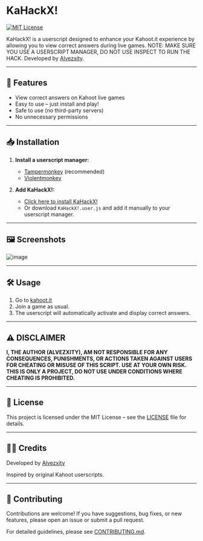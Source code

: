 # KaHackX!

[![MIT License](https://img.shields.io/badge/license-MIT-green.svg)](LICENSE)

KaHackX! is a userscript designed to enhance your Kahoot.it experience by allowing you to view correct answers during live games. NOTE: MAKE SURE YOU USE A USERSCRIPT MANAGER, DO NOT USE INSPECT TO RUN THE HACK.
Developed by [Alvezxity](https://github.com/Alvezxity).

---

## 🚀 Features

- View correct answers on Kahoot live games
- Easy to use – just install and play!
- Safe to use (no third-party servers)
- No unnecessary permissions

---

## 📥 Installation

1. **Install a userscript manager:**  
   - [Tampermonkey](https://www.tampermonkey.net/) (recommended)  
   - [Violentmonkey](https://violentmonkey.github.io/)

2. **Add KaHackX!:**  
   - [Click here to install KaHackX!](https://github.com/Alvezxity/KaFraud/raw/main/KaHackX!.user.js)  
   - Or download `KaHackX!.user.js` and add it manually to your userscript manager.

---

## 🖼️ Screenshots

![image](https://github.com/user-attachments/assets/1fcf9c52-1467-4f7e-8d3a-3583cb5a5f6a)


---

## 🛠️ Usage

1. Go to [kahoot.it](https://kahoot.it/)
2. Join a game as usual.
3. The userscript will automatically activate and display correct answers.

---

## ⚠️ DISCLAIMER

**I, THE AUTHOR (ALVEZXITY), AM NOT RESPONSIBLE FOR ANY CONSEQUENCES, PUNISHMENTS, OR ACTIONS TAKEN AGAINST USERS FOR CHEATING OR MISUSE OF THIS SCRIPT. USE AT YOUR OWN RISK.  
THIS IS ONLY A PROJECT, DO NOT USE UNDER CONDITIONS WHERE CHEATING IS PROHIBITED.**

---

## 📄 License

This project is licensed under the MIT License – see the [LICENSE](LICENSE) file for details.

---

## 🙋‍♂️ Credits

Developed by [Alvezxity](https://github.com/Alvezxity)

Inspired by original Kahoot userscripts.

---

## 🤝 Contributing

Contributions are welcome! If you have suggestions, bug fixes, or new features, please open an issue or submit a pull request.

For detailed guidelines, please see [CONTRIBUTING.md](CONTRIBUTING.md).
